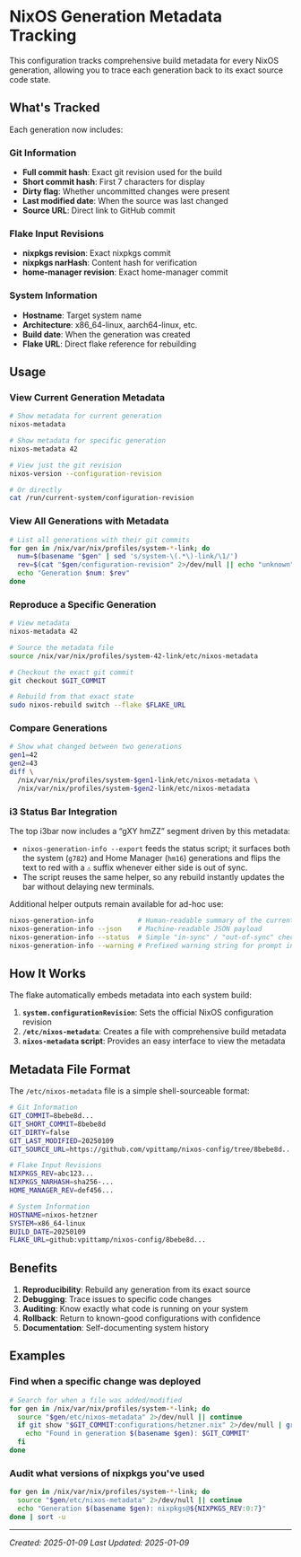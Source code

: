 # NixOS Generation Metadata Tracking

This configuration tracks comprehensive build metadata for every NixOS generation, allowing you to trace each generation back to its exact source code state.

## What's Tracked

Each generation now includes:

### Git Information
- **Full commit hash**: Exact git revision used for the build
- **Short commit hash**: First 7 characters for display
- **Dirty flag**: Whether uncommitted changes were present
- **Last modified date**: When the source was last changed
- **Source URL**: Direct link to GitHub commit

### Flake Input Revisions
- **nixpkgs revision**: Exact nixpkgs commit
- **nixpkgs narHash**: Content hash for verification
- **home-manager revision**: Exact home-manager commit

### System Information
- **Hostname**: Target system name
- **Architecture**: x86_64-linux, aarch64-linux, etc.
- **Build date**: When the generation was created
- **Flake URL**: Direct flake reference for rebuilding

## Usage

### View Current Generation Metadata

```bash
# Show metadata for current generation
nixos-metadata

# Show metadata for specific generation
nixos-metadata 42

# View just the git revision
nixos-version --configuration-revision

# Or directly
cat /run/current-system/configuration-revision
```

### View All Generations with Metadata

```bash
# List all generations with their git commits
for gen in /nix/var/nix/profiles/system-*-link; do
  num=$(basename "$gen" | sed 's/system-\(.*\)-link/\1/')
  rev=$(cat "$gen/configuration-revision" 2>/dev/null || echo "unknown")
  echo "Generation $num: $rev"
done
```

### Reproduce a Specific Generation

```bash
# View metadata
nixos-metadata 42

# Source the metadata file
source /nix/var/nix/profiles/system-42-link/etc/nixos-metadata

# Checkout the exact git commit
git checkout $GIT_COMMIT

# Rebuild from that exact state
sudo nixos-rebuild switch --flake $FLAKE_URL
```

### Compare Generations

```bash
# Show what changed between two generations
gen1=42
gen2=43
diff \
  /nix/var/nix/profiles/system-$gen1-link/etc/nixos-metadata \
  /nix/var/nix/profiles/system-$gen2-link/etc/nixos-metadata
```

### i3 Status Bar Integration

The top i3bar now includes a “gXY hmZZ” segment driven by this metadata:

- `nixos-generation-info --export` feeds the status script; it surfaces both the system (`g782`) and Home Manager (`hm16`) generations and flips the text to red with a `⚠` suffix whenever either side is out of sync.
- The script reuses the same helper, so any rebuild instantly updates the bar without delaying new terminals.

Additional helper outputs remain available for ad-hoc use:

```bash
nixos-generation-info           # Human-readable summary of the current build
nixos-generation-info --json    # Machine-readable JSON payload
nixos-generation-info --status  # Simple "in-sync" / "out-of-sync" check
nixos-generation-info --warning # Prefixed warning string for prompt integrations
```

## How It Works

The flake automatically embeds metadata into each system build:

1. **`system.configurationRevision`**: Sets the official NixOS configuration revision
2. **`/etc/nixos-metadata`**: Creates a file with comprehensive build metadata
3. **`nixos-metadata` script**: Provides an easy interface to view the metadata

## Metadata File Format

The `/etc/nixos-metadata` file is a simple shell-sourceable format:

```bash
# Git Information
GIT_COMMIT=8bebe8d...
GIT_SHORT_COMMIT=8bebe8d
GIT_DIRTY=false
GIT_LAST_MODIFIED=20250109
GIT_SOURCE_URL=https://github.com/vpittamp/nixos-config/tree/8bebe8d...

# Flake Input Revisions
NIXPKGS_REV=abc123...
NIXPKGS_NARHASH=sha256-...
HOME_MANAGER_REV=def456...

# System Information
HOSTNAME=nixos-hetzner
SYSTEM=x86_64-linux
BUILD_DATE=20250109
FLAKE_URL=github:vpittamp/nixos-config/8bebe8d...
```

## Benefits

1. **Reproducibility**: Rebuild any generation from its exact source
2. **Debugging**: Trace issues to specific code changes
3. **Auditing**: Know exactly what code is running on your system
4. **Rollback**: Return to known-good configurations with confidence
5. **Documentation**: Self-documenting system history

## Examples

### Find when a specific change was deployed

```bash
# Search for when a file was added/modified
for gen in /nix/var/nix/profiles/system-*-link; do
  source "$gen/etc/nixos-metadata" 2>/dev/null || continue
  if git show "$GIT_COMMIT:configurations/hetzner.nix" 2>/dev/null | grep -q "some-setting"; then
    echo "Found in generation $(basename $gen): $GIT_COMMIT"
  fi
done
```

### Audit what versions of nixpkgs you've used

```bash
for gen in /nix/var/nix/profiles/system-*-link; do
  source "$gen/etc/nixos-metadata" 2>/dev/null || continue
  echo "Generation $(basename $gen): nixpkgs@${NIXPKGS_REV:0:7}"
done | sort -u
```

---

*Created: 2025-01-09*
*Last Updated: 2025-01-09*
